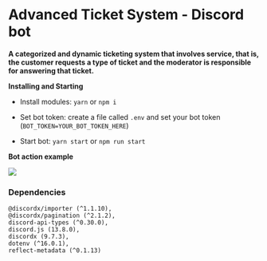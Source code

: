 # Advanced Ticket System - Discord bot
 
**A categorized and dynamic ticketing system that involves service, that is, the customer requests a type of ticket and the moderator is responsible for answering that ticket.**

**Installing and Starting**

* Install modules:
    `yarn` or `npm i`
    
* Set bot token:
    create a file called `.env` and set your bot token (`BOT_TOKEN=YOUR_BOT_TOKEN_HERE`)

* Start bot:
    `yarn start` or `npm run start`

**Bot action example**

![](https://github.com/Xtreme123456/advanced_ticket_system/blob/main/sque4G_39d784d8f1078fc72a7473be14328e03_00-00-00_00-00-41_1.gif)


### Dependencies
    @discordx/importer (^1.1.10),
    @discordx/pagination (^2.1.2),
    discord-api-types (^0.30.0),
    discord.js (13.8.0),
    discordx (9.7.3),
    dotenv (^16.0.1),
    reflect-metadata (^0.1.13)
